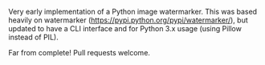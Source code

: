 Very early implementation of a Python image watermarker.  This was based heavily on watermarker 
(https://pypi.python.org/pypi/watermarker/), but updated to have a CLI interface and for Python 3.x usage (using Pillow
instead of PIL).

Far from complete!  Pull requests welcome.
